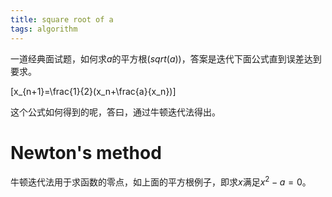 ```yaml
---
title: square root of a
tags: algorithm
---
```


一道经典面试题，如何求$a$的平方根($sqrt(a)$)，答案是迭代下面公式直到误差达到要求。

\[x_{n+1}=\frac{1}{2}(x_n+\frac{a}{x_n})\]

这个公式如何得到的呢，答曰，通过牛顿迭代法得出。

# Newton's method

牛顿迭代法用于求函数的零点，如上面的平方根例子，即求$x$满足$x^2-a=0$。
